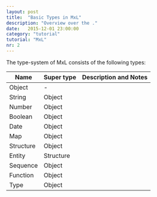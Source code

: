 ```yaml
---
layout: post
title:  "Basic Types in MxL"
description: "Overview over the ."
date:   2015-12-01 23:00:00
category: "tutorial"
tutorial: "MxL"
nr: 2
---
```


The type-system of MxL consists of the following types:

| Name        | Super type  | Description and Notes  |
| ----------- | ----------- | ---------------------- |
| Object      | -           |                        |
| String      | Object      |                        |
| Number      | Object      |                        |
| Boolean     | Object      |                        |
| Date        | Object      |                        |
| Map         | Object      |                        |
| Structure   | Object      |                        |
| Entity      | Structure   |                        |
| Sequence    | Object      |                        |
| Function    | Object      |                        |
| Type        | Object      |                        |